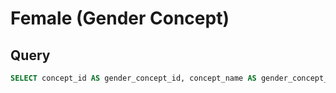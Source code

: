 <!--


Author:Nathan Buesgens



CDM Version:5.4



Use Case:Getting Started


-->

# Female (Gender Concept)










 
## Query
```sql
SELECT concept_id AS gender_concept_id, concept_name AS gender_concept_name FROM concept WHERE concept_id = 8532
```



